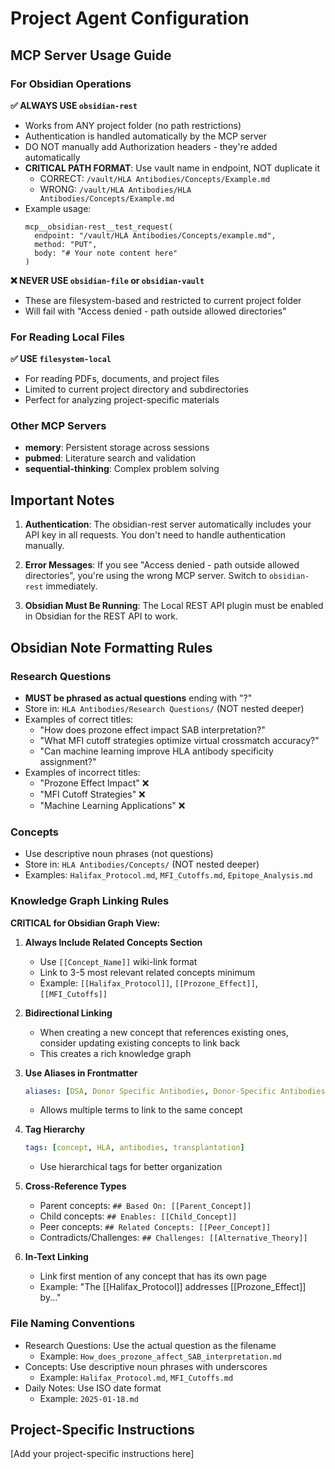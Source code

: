 # Project Agent Configuration

## MCP Server Usage Guide

### For Obsidian Operations
**✅ ALWAYS USE `obsidian-rest`**
- Works from ANY project folder (no path restrictions)
- Authentication is handled automatically by the MCP server
- DO NOT manually add Authorization headers - they're added automatically
- **CRITICAL PATH FORMAT**: Use vault name in endpoint, NOT duplicate it
  - CORRECT: `/vault/HLA Antibodies/Concepts/Example.md`
  - WRONG: `/vault/HLA Antibodies/HLA Antibodies/Concepts/Example.md`
- Example usage:
  ```
  mcp__obsidian-rest__test_request(
    endpoint: "/vault/HLA Antibodies/Concepts/example.md",
    method: "PUT",
    body: "# Your note content here"
  )
  ```

**❌ NEVER USE `obsidian-file` or `obsidian-vault`**
- These are filesystem-based and restricted to current project folder
- Will fail with "Access denied - path outside allowed directories"

### For Reading Local Files
**✅ USE `filesystem-local`**
- For reading PDFs, documents, and project files
- Limited to current project directory and subdirectories
- Perfect for analyzing project-specific materials

### Other MCP Servers
- **memory**: Persistent storage across sessions
- **pubmed**: Literature search and validation
- **sequential-thinking**: Complex problem solving

## Important Notes

1. **Authentication**: The obsidian-rest server automatically includes your API key in all requests. You don't need to handle authentication manually.

2. **Error Messages**: If you see "Access denied - path outside allowed directories", you're using the wrong MCP server. Switch to `obsidian-rest` immediately.

3. **Obsidian Must Be Running**: The Local REST API plugin must be enabled in Obsidian for the REST API to work.

## Obsidian Note Formatting Rules

### Research Questions
- **MUST be phrased as actual questions** ending with "?"
- Store in: `HLA Antibodies/Research Questions/` (NOT nested deeper)
- Examples of correct titles:
  - "How does prozone effect impact SAB interpretation?"
  - "What MFI cutoff strategies optimize virtual crossmatch accuracy?"
  - "Can machine learning improve HLA antibody specificity assignment?"
- Examples of incorrect titles:
  - "Prozone Effect Impact" ❌
  - "MFI Cutoff Strategies" ❌
  - "Machine Learning Applications" ❌

### Concepts
- Use descriptive noun phrases (not questions)
- Store in: `HLA Antibodies/Concepts/` (NOT nested deeper)
- Examples: `Halifax_Protocol.md`, `MFI_Cutoffs.md`, `Epitope_Analysis.md`

### Knowledge Graph Linking Rules
**CRITICAL for Obsidian Graph View:**

1. **Always Include Related Concepts Section**
   - Use `[[Concept_Name]]` wiki-link format
   - Link to 3-5 most relevant related concepts minimum
   - Example: `[[Halifax_Protocol]]`, `[[Prozone_Effect]]`, `[[MFI_Cutoffs]]`

2. **Bidirectional Linking**
   - When creating a new concept that references existing ones, consider updating existing concepts to link back
   - This creates a rich knowledge graph

3. **Use Aliases in Frontmatter**
   ```yaml
   aliases: [DSA, Donor Specific Antibodies, Donor-Specific Antibodies]
   ```
   - Allows multiple terms to link to the same concept

4. **Tag Hierarchy**
   ```yaml
   tags: [concept, HLA, antibodies, transplantation]
   ```
   - Use hierarchical tags for better organization

5. **Cross-Reference Types**
   - Parent concepts: `## Based On: [[Parent_Concept]]`
   - Child concepts: `## Enables: [[Child_Concept]]`
   - Peer concepts: `## Related Concepts: [[Peer_Concept]]`
   - Contradicts/Challenges: `## Challenges: [[Alternative_Theory]]`

6. **In-Text Linking**
   - Link first mention of any concept that has its own page
   - Example: "The [[Halifax_Protocol]] addresses [[Prozone_Effect]] by..."

### File Naming Conventions
- Research Questions: Use the actual question as the filename
  - Example: `How_does_prozone_affect_SAB_interpretation.md`
- Concepts: Use descriptive noun phrases with underscores
  - Example: `Halifax_Protocol.md`, `MFI_Cutoffs.md`
- Daily Notes: Use ISO date format
  - Example: `2025-01-18.md`

## Project-Specific Instructions
[Add your project-specific instructions here]